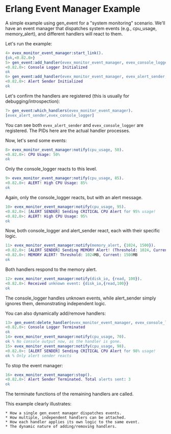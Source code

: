 # Erlang Event Manager Example

A simple example using gen_event for a "system monitoring" scenario.
We'll have an event manager that dispatches system events
(e.g., cpu_usage, memory_alert), and different handlers will react to them.

Let's run the example:

```erlang
4> evex_monitor_event_manager:start_link().
{ok,<0.82.0>}
5> gen_event:add_handler(evex_monitor_event_manager, evex_console_logger, []).
<0.82.0>: Console Logger Initialized
ok
6> gen_event:add_handler(evex_monitor_event_manager, evex_alert_sender, []).
<0.82.0>: Alert Sender Initialized
ok
```

Let's confirm the handlers are registered (this is usually for debugging/introspection):

```erlang
7> gen_event:which_handlers(evex_monitor_event_manager).
[evex_alert_sender,evex_console_logger]
```

You can see both `evex_alert_sender` and `evex_console_logger` are registered.
The PIDs here are the actual handler processes.

Now, let's send some events:

 ```erlang
8> evex_monitor_event_manager:notify(cpu_usage, 50).
<0.82.0>: CPU Usage: 50%
ok
 ```

Only the console_logger reacts to this level.

```erlang
9> evex_monitor_event_manager:notify(cpu_usage, 85).
<0.82.0>: ALERT! High CPU Usage: 85%
ok
```

Again, only the console_logger reacts, but with an alert message.

```erlang
10> evex_monitor_event_manager:notify(cpu_usage, 95).
<0.82.0>: [ALERT SENDER] Sending CRITICAL CPU Alert for 95% usage!
<0.82.0>: ALERT! High CPU Usage: 95%
ok
```

Now, both console_logger and alert_sender react, each with their specific logic.

 ```erlang
11> evex_monitor_event_manager:notify(memory_alert, {1024, 1500}).
<0.82.0>: [ALERT SENDER] Sending MEMORY Alert! (Threshold: 1024, Current: 1500)
<0.82.0>: MEMORY ALERT! Threshold: 1024MB, Current: 1500MB
ok
 ```

 Both handlers respond to the memory alert.

  ```erlang
12> evex_monitor_event_manager:notify(disk_io, {read, 100}).
<0.82.0>: Received unknown event: {disk_io,{read,100}}
ok
```

The console_logger handles unknown events, while alert_sender simply
ignores them, demonstrating independent logic.

You can also dynamically add/remove handlers:

```erlang
13> gen_event:delete_handler(evex_monitor_event_manager, evex_console_logger, []).
<0.82.0>: Console Logger Terminated
ok
14> evex_monitor_event_manager:notify(cpu_usage, 70).
ok % No console output now, as the handler is gone.
15> evex_monitor_event_manager:notify(cpu_usage, 98).
<0.82.0>: [ALERT SENDER] Sending CRITICAL CPU Alert for 98% usage!
ok % Only alert sender reacts
```

To stop the event manager:

```erlang
16> evex_monitor_event_manager:stop().
<0.82.0>: Alert Sender Terminated. Total alerts sent: 3
ok
```

The terminate functions of the remaining handlers are called.

This example clearly illustrates:

    * How a single gen_event manager dispatches events.
    * How multiple, independent handlers can be attached.
    * How each handler applies its own logic to the same event.
    * The dynamic nature of adding/removing handlers.

